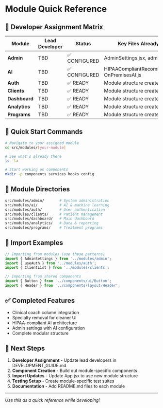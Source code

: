 # Module Quick Reference

## 🎯 Developer Assignment Matrix

| Module | Lead Developer | Status | Key Files Already Moved |
|--------|---------------|--------|-------------------------|
| **Admin** | TBD | ✅ CONFIGURED | AdminSettings.jsx, adminConfig.js |
| **AI** | TBD | ✅ CONFIGURED | HIPAACompliantRecommendations.js, OnPremisesAI.js |
| **Auth** | TBD | ✅ READY | Module structure created |
| **Clients** | TBD | ✅ READY | Module structure created |
| **Dashboard** | TBD | ✅ READY | Module structure created |
| **Analytics** | TBD | ✅ READY | Module structure created |
| **Programs** | TBD | ✅ READY | Module structure created |

## 🚀 Quick Start Commands

```bash
# Navigate to your assigned module
cd src/modules/[your-module]

# See what's already there
ls -la

# Start working on components
mkdir -p components services hooks config
```

## 📁 Module Directories

```bash
src/modules/admin/       # System administration
src/modules/ai/          # AI & machine learning
src/modules/auth/        # User authentication
src/modules/clients/     # Patient management
src/modules/dashboard/   # Main dashboard
src/modules/analytics/   # Data & reporting
src/modules/programs/    # Treatment programs
```

## 📝 Import Examples

```javascript
// Importing from modules (use these patterns)
import { AdminSettings } from '../modules/admin';
import { useAuth } from '../modules/auth';
import { ClientList } from '../modules/clients';

// Importing from shared components
import { Button } from '../components/ui/Button';
import { Header } from '../components/layout/Header';
```

## ✅ Completed Features

- Clinical coach column integration
- Specialty removal for cleaner UI  
- HIPAA-compliant AI architecture
- Admin settings with AI configuration
- Complete modular structure

## 🔄 Next Steps

1. **Developer Assignment** - Update lead developers in DEVELOPMENT_GUIDE.md
2. **Component Creation** - Build out module-specific components
3. **Import Updates** - Update App.jsx to use new module structure
4. **Testing Setup** - Create module-specific test suites
5. **Documentation** - Add README.md files to each module

---

*Use this as a quick reference while developing!*
